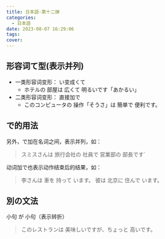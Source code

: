 ```yaml
---
title: 日本語-第十二弾
categories:
  - 日本語
date: 2023-08-07 16:29:06
tags:
cover:
---
```


## 形容词て型(表示并列)

- 一类形容词变形：  い变成くて
  - ホテルの  部屋は  広くて  明るいです「あかるい」
- 二类形容词变形：  直接加で
  - このコンピュータの  操作「そうさ」は  簡単で  便利です。

## で的用法

另外，で加在名词之间，表示并列，如：
> スミスさんは  旅行会社の  社員で  営業部の  部長です`

动词加で也表示动作结束后的结果，如：
> 李さんは  車を  持って  います。
> 彼は  北京に  住んで  います。

## 別の文法

小句  が  小句（表示转折）
> このレストランは  美味しいですが、ちょっと  高いです。
